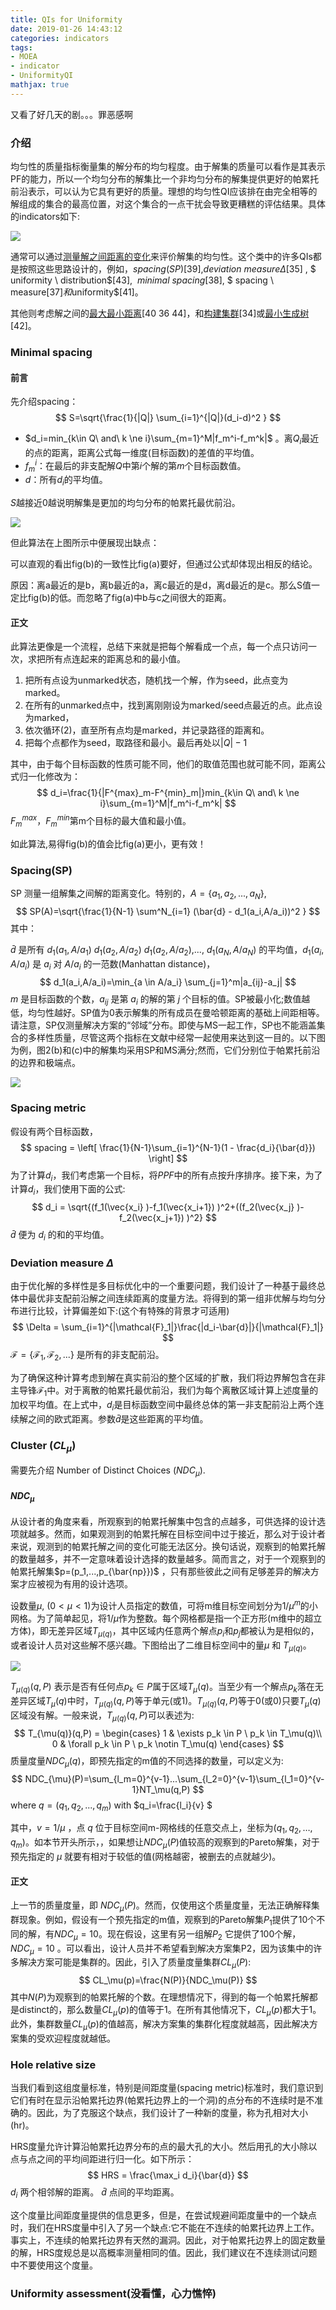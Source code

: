 ```yaml
---
title: QIs for Uniformity
date: 2019-01-26 14:43:12
categories: indicators
tags: 
- MOEA
- indicator
- UniformityQI
mathjax: true
---
```


又看了好几天的剧。。。罪恶感啊

<!--more-->

### 介绍

均匀性的质量指标衡量集的解分布的均匀程度。由于解集的质量可以看作是其表示PF的能力，所以一个均匀分布的解集比一个非均匀分布的解集提供更好的帕累托前沿表示，可以认为它具有更好的质量。理想的均匀性QI应该排在由完全相等的解组成的集合的最高位置，对这个集合的一点干扰会导致更糟糕的评估结果。具体的indicators如下:

![](uniformity/1.png)

通常可以通过<u>测量解之间距离的变化</u>来评价解集的均匀性。这个类中的许多QIs都是按照这些思路设计的，例如，$spacing(SP)$[39],$deviation \ measure \Delta$[35] , $ uniformity \ distribution$[43], $\ minimal \ spacing$[38], $ spacing \ measure$[37] 和$uniformity$[41]。

其他则考虑解之间的<u>最大最小距离</u>[40 36 44]，和<u>构建集群</u>[34]或<u>最小生成树</u>[42]。

### Minimal spacing

#### 前言

先介绍spacing：
$$
S=\sqrt{\frac{1}{|Q|} \sum_{i=1}^{|Q|}(d_i-d)^2 }
$$

- $d_i=min_{k\in Q\ and\ k \ne i}\sum_{m=1}^M|f_m^i-f_m^k|$ 。离$Q_i$最近的点的距离，距离公式每一维度(目标函数)的差值的平均值。
- $f_m^i$：在最后的非支配解$Q$中第$i$个解的第$m$个目标函数值。
- $d$：所有$d_i$的平均值。

$S$越接近0越说明解集是更加的均匀分布的帕累托最优前沿。

![](spacing.png)

但此算法在上图所示中便展现出缺点：

可以直观的看出fig(b)的一致性比fig(a)要好，但通过公式却体现出相反的结论。

原因：离a最近的是b，离b最近的a，离c最近的是d，离d最近的是c。那么S值一定比fig(b)的低。而忽略了fig(a)中b与c之间很大的距离。

#### 正文

此算法更像是一个流程，总结下来就是把每个解看成一个点，每一个点只访问一次，求把所有点连起来的距离总和的最小值。

1. 把所有点设为unmarked状态，随机找一个解，作为seed，此点变为marked。
2. 在所有的unmarked点中，找到离刚刚设为marked/seed点最近的点。此点设为marked，
3. 依次循环(2)，直至所有点均是marked，并记录路径的距离和。
4. 把每个点都作为seed，取路径和最小。最后再处以$|Q|-1$

其中，由于每个目标函数的性质可能不同，他们的取值范围也就可能不同，距离公式归一化修改为：
$$
d_i=\frac{1}{|F^{max}_m-F^{min}_m|}min_{k\in Q\ and\ k \ne i}\sum_{m=1}^M|f_m^i-f_m^k|
$$
$F^{max}_m$，$F^{min}_m$第m个目标的最大值和最小值。

如此算法,易得fig(b)的值会比fig(a)更小，更有效！

### Spacing(SP)

SP 测量一组解集之间解的距离变化。特别的，$A = \{a_1,a_2,...,a_N \}$,
$$
SP(A)=\sqrt{\frac{1}{N-1} \sum^N_{i=1} (\bar{d} - d_1(a_i,A/a_i))^2 }
$$
其中：

$\bar{d}$ 是所有 $d_1(a_1,A/a_1)$ $d_1(a_2,A/a_2)$ $d_1(a_2,A/a_2)$,..., $d_1(a_N,A/a_N)$ 的平均值，$d_1(a_i,A/a_i)$ 是 $a_i$ 对 $A/a_i$ 的一范数(Manhattan distance)，
$$
d_1(a_i,A/a_i)=\min_{a \in A/a_i} \sum_{j=1}^m|a_{ij}-a_j|
$$
$m$ 是目标函数的个数，$a_{ij}$ 是第 $a_i$ 的解的第 $j$ 个目标的值。SP被最小化;数值越低，均匀性越好。SP值为0表示解集的所有成员在曼哈顿距离的基础上间距相等。请注意，SP仅测量解决方案的“邻域”分布。即使与MS一起工作，SP也不能涵盖集合的多样性质量，尽管这两个指标在文献中经常一起使用来达到这一目的。以下图为例，图2(b)和(c)中的解集均采用SP和MS满分;然而，它们分别位于帕累托前沿的边界和极端点。

![](uniformity/2.png)

### Spacing metric

假设有两个目标函数，
$$
spacing = \left[ \frac{1}{N-1}\sum_{i=1}^{N-1}(1 - \frac{d_i}{\bar{d}}) \right]
$$
为了计算$d_i$，我们考虑第一个目标，将$PPF$中的所有点按升序排序。接下来，为了计算$d_i$，我们使用下面的公式:
$$
d_i = \sqrt{(f_1(\vec{x_i} )-f_1(\vec{x_i+1}) )^2+((f_2(\vec{x_j} )-f_2(\vec{x_j+1}) )^2}
$$
$\bar{d}$ 便为 $d_i$ 的和的平均值。 

### Deviation measure $\Delta$

由于优化解的多样性是多目标优化中的一个重要问题，我们设计了一种基于最终总体中最优非支配前沿解之间连续距离的度量方法。将得到的第一组非优解与均匀分布进行比较，计算偏差如下:(这个有特殊的背景才可适用)
$$
\Delta = \sum_{i=1}^{|\mathcal{F}_1|}\frac{|d_i-\bar{d}|}{|\mathcal{F}_1|}
$$
$\mathcal{F} = \{ \mathcal{F}_1,\mathcal{F}_2,... \}$ 是所有的非支配前沿。

为了确保这种计算考虑到解在真实前沿的整个区域的扩散，我们将边界解包含在非主导锋$\mathcal{F}_1$中。对于离散的帕累托最优前沿，我们为每个离散区域计算上述度量的加权平均值。在上式中，$d_i$是目标函数空间中最终总体的第一非支配前沿上两个连续解之间的欧式距离。参数$\bar{d}$是这些距离的平均值。

### Cluster ($CL_\mu$)

需要先介绍 Number of Distinct Choices ($NDC_\mu$).

#### $NDC_\mu$

从设计者的角度来看，所观察到的帕累托解集中包含的点越多，可供选择的设计选项就越多。然而，如果观测到的帕累托解在目标空间中过于接近，那么对于设计者来说，观测到的帕累托解之间的变化可能无法区分。换句话说，观察到的帕累托解的数量越多，并不一定意味着设计选择的数量越多。简而言之，对于一个观察到的帕累托解集$p=(p_1,...,p_{\bar{np}})$ ，只有那些彼此之间有足够差异的解决方案才应被视为有用的设计选项。

设数量$\mu , \ (0 < \mu <1)$为设计人员指定的数值，可将m维目标空间划分为$1/\mu^m$的小网格。为了简单起见，将$1/\mu$作为整数。每个网格都是指一个正方形(m维中的超立方体)，即无差异区域$T_{\mu(q)}$，其中区域内任意两个解点$p_i$和$p_j$都被认为是相似的，或者设计人员对这些解不感兴趣。下图给出了二维目标空间中的量$\mu$ 和 $T_{\mu(q)}$。

![](uniformity/3.png)

$T_{\mu(q)}(q,P)$ 表示是否有任何点$p_k \in P$属于区域$T_{\mu}(q)$。当至少有一个解点$p_k$落在无差异区域$T_{\mu}(q)$中时，$T_{\mu(q)}(q,P)$等于单元(或1)。$T_{\mu(q)}(q,P)$等于0(或0)只要$T_{\mu}(q)$区域没有解。一般来说，$T_{\mu(q)}(q,P)$可以表述为:
$$
T_{\mu(q)}(q,P) = \begin{cases}
1 & \exists p_k \in P \ p_k \in T_\mu(q)\\
0 & \forall p_k \in P \ p_k \notin T_\mu(q)
\end{cases}
$$
质量度量$NDC_{\mu}(q)$，即预先指定的m值的不同选择的数量，可以定义为:
$$
NDC_{\mu}(P)=\sum_{l_m=0}^{v-1}...\sum_{l_2=0}^{v-1}\sum_{l_1=0}^{v-1}NT_\mu(q,P)
$$
where $q = (q_1,q_2,...,q_m)$ with $q_i=\frac{l_i}{v} $ 

其中，$v=1/\mu$ ，点 $q$ 位于目标空间m-网格线的任意交点上，坐标为$(q_1,q_2,…,q_m)$。如本节开头所示，，如果想让$NDC_{\mu}(P)$值较高的观察到的Pareto解集，对于预先指定的 $\mu$ 就要有相对于较低的值(网格越密，被删去的点就越少)。

#### 正文

上一节的质量度量，即 $NDC_{\mu}(P)$。然而，仅使用这个质量度量，无法正确解释集群现象。例如，假设有一个预先指定的m值，观察到的Pareto解集$P_1$提供了10个不同的解，有$NDC_{\mu}= 10$。现在假设，这里有另一组解$P_2$ 它提供了100个解，$NDC_{\mu}=10$ 。可以看出，设计人员并不希望看到解决方案集P2，因为该集中的许多解决方案可能是集群的。因此，引入了质量度量集群$CL_\mu(P)$:
$$
CL_\mu(p)=\frac{N(P)}{NDC_\mu(P)}
$$
其中$N(P)$为观察到的帕累托解的个数。在理想情况下，得到的每一个帕累托解都是distinct的，那么数量$CL_\mu(p)$的值等于1。在所有其他情况下，$CL_\mu(p)$都大于1。此外，集群数量$CL_\mu(p)$的值越高，解决方案集的集群化程度就越高，因此解决方案集的受欢迎程度就越低。

### Hole relative size

当我们看到这组度量标准，特别是间距度量(spacing metric)标准时，我们意识到它们有时在显示沿帕累托边界(帕累托边界上的一个洞)的点分布的不连续时是不准确的。因此，为了克服这个缺点，我们设计了一种新的度量，称为孔相对大小(hr)。

HRS度量允许计算沿帕累托边界分布的点的最大孔的大小。然后用孔的大小除以点与点之间的平均间距进行归一化。如下所示：
$$
HRS = \frac{\max_i d_i}{\bar{d}}
$$
$d_i$ 两个相邻解的距离。 $\bar{d}$ 点间的平均距离。

这个度量比间距度量提供的信息更多，但是，在尝试规避间距度量中的一个缺点时，我们在HRS度量中引入了另一个缺点:它不能在不连续的帕累托边界上工作。事实上，不连续的帕累托边界有天然的漏洞。因此，对于帕累托边界上的固定数量的解，HRS度规总是以高概率测量相同的值。因此，我们建议在不连续测试问题中不要使用这个度量。

### Uniformity assessment(没看懂，心力憔悴)













